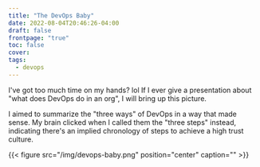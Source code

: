 ```yaml
---
title: "The DevOps Baby"
date: 2022-08-04T20:46:26-04:00
draft: false
frontpage: "true"
toc: false
cover:
tags:
  - devops
---
```


I've got too much time on my hands? lol
If I ever give a presentation about "what does DevOps do in an org", I will bring up this picture.

I aimed to summarize the "three ways" of DevOps in a way that made sense. My brain clicked when I called them the "three steps" instead, indicating there's an implied chronology of steps to achieve a high trust culture.

{{< figure src="/img/devops-baby.png" position="center" caption="" >}}

